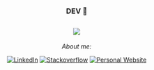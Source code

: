 <div align="center">
  
### DEV 👋

![](https://64.media.tumblr.com/16dd14cdfe44aa04eff6631e77011526/tumblr_nllmvfQvgj1uqlfk4o1_500.gif)
---

<i>About me:</i><br>
  <!-- <a target="_blank" href="https://www.linkedin.com/in/absphreak/">🇱​🇮​🇳​🇰​🇪​🇩​🇮​🇳​</a> ●
  <a target="_blank" href="https://www.instagram.com/absphreak/">🇮​🇳​🇸​🇹​🇦​🇬​🇷​🇦​🇲​</a> ●
  <a target="_blank" href="https://www.facebook.com/originalphreak/">🇫​🇦​🇨​🇪​🇧​🇴​🇴​🇰​</a> ●
  <a target="_blank" href="https://open.spotify.com/user/0170agi99s5hh187g7mtz245b">🇸​🇵​🇴​🇹​🇮​🇫​🇾​</a>
  <a target="_blank" href="https://dev.to/ABSphreak">🇸​🇵​🇴​🇹​🇮​🇫​🇾​</a> -->

<a href="https://www.linkedin.com/in/judonguyen" target="_blank"><img src="https://img.shields.io/badge/LinkedIn-%230077B5.svg?&style=flat-square&logo=linkedin&logoColor=white" alt="LinkedIn"></a>
<a href="https://stackoverflow.com/users/11637854/judonguyen" target="_blank"><img src="https://img.shields.io/badge/Stack%20Overflow-%23FE7A16.svg?&style=flat-square&logo=stackoverflow&logoColor=white" alt="Stackoverflow"></a>
<a href="https://thaind97.vercel.app/" target="_blank"><img src="https://img.shields.io/badge/Personal%20Website-%23193549.svg?&style=flat-square&logo=react&logoColor=white" alt="Personal Website"></a>


</div>
